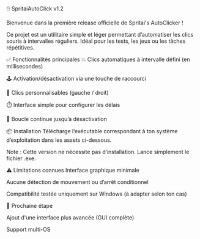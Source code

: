 
🖱️ SpritaiAutoClick v1.2

Bienvenue dans la première release officielle de Spritai's AutoClicker !

Ce projet est un utilitaire simple et léger permettant d’automatiser les clics souris à intervalles réguliers. Idéal pour les tests, les jeux ou les tâches répétitives.

✅ Fonctionnalités principales
💥 Clics automatiques à intervalle défini (en millisecondes)

🕹️ Activation/désactivation via une touche de raccourci

📌 Clics personnalisables (gauche / droit)

⏱️ Interface simple pour configurer les délais

🔄 Boucle continue jusqu’à désactivation

📦 Installation
Télécharge l’exécutable correspondant à ton système d’exploitation dans les assets ci-dessous.

Note : Cette version ne nécessite pas d’installation. Lance simplement le fichier .exe.

⚠️ Limitations connues
Interface graphique minimale

Aucune détection de mouvement ou d’arrêt conditionnel

Compatibilité testée uniquement sur Windows (à adapter selon ton cas)

🧭 Prochaine étape

Ajout d'une interface plus avancée (GUI complète)

Support multi-OS


